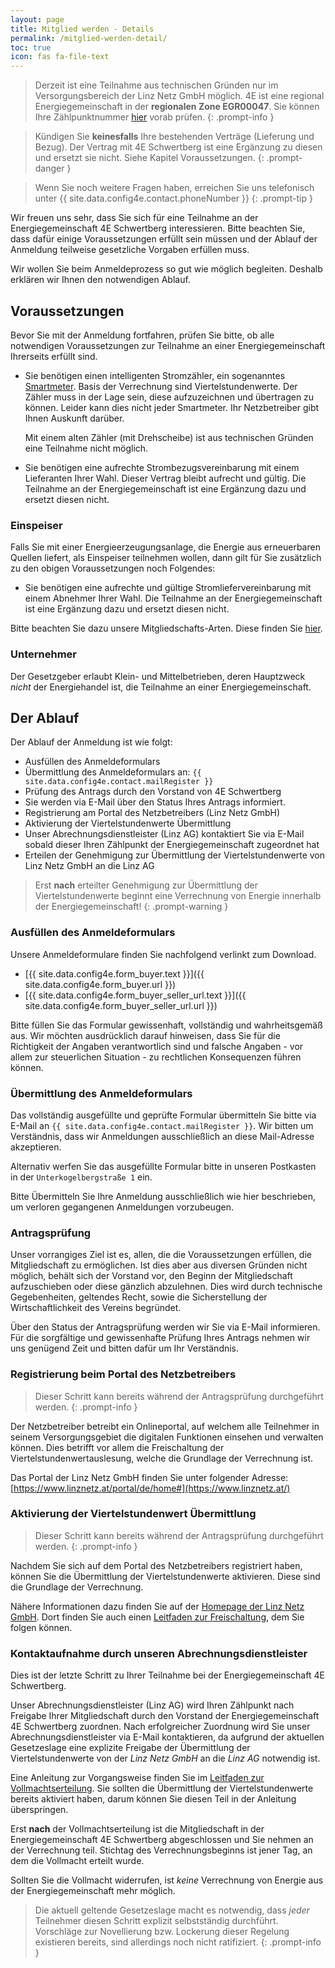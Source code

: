 ```yaml
---
layout: page
title: Mitglied werden - Details
permalink: /mitglied-werden-detail/
toc: true
icon: fas fa-file-text
---
```


> Derzeit ist eine Teilnahme aus technischen Gründen nur im Versorgungsbereich der Linz Netz GmbH möglich. 4E ist eine regional Energiegemeinschaft in der **regionalen Zone EGR00047**. Sie können Ihre Zählpunktnummer [hier](https://services.linznetz.at/energiegemeinschaften/auskunft.jsf#) vorab prüfen.
{: .prompt-info }

> Kündigen Sie **keinesfalls** Ihre bestehenden Verträge (Lieferung und Bezug). Der Vertrag mit 4E Schwertberg ist eine Ergänzung zu diesen und ersetzt sie nicht. Siehe Kapitel Voraussetzungen.
{: .prompt-danger }

> Wenn Sie noch weitere Fragen haben, erreichen Sie uns telefonisch unter <i class="fas fa-phone"></i> {{ site.data.config4e.contact.phoneNumber }}
{: .prompt-tip }

Wir freuen uns sehr, dass Sie sich für eine Teilnahme an der Energiegemeinschaft 4E Schwertberg interessieren.
Bitte beachten Sie, dass dafür einige Voraussetzungen erfüllt sein müssen und der Ablauf der Anmeldung
teilweise gesetzliche Vorgaben erfüllen muss.

Wir wollen Sie beim Anmeldeprozess so gut wie möglich begleiten. Deshalb erklären wir Ihnen den notwendigen Ablauf.

## Voraussetzungen

Bevor Sie mit der Anmeldung fortfahren, prüfen Sie bitte, ob alle notwendigen Voraussetzungen zur Teilnahme an einer Energiegemeinschaft Ihrerseits erfüllt sind.

* Sie benötigen einen intelligenten Stromzähler, ein sogenanntes [Smartmeter][smartmeter]. Basis der Verrechnung sind Viertelstundenwerte.
  Der Zähler muss in der Lage sein, diese aufzuzeichnen und übertragen zu können. Leider kann dies nicht jeder Smartmeter. Ihr Netzbetreiber gibt Ihnen Auskunft darüber.
  
  Mit einem alten Zähler (mit Drehscheibe) ist aus technischen Gründen eine Teilnahme nicht möglich.

* Sie benötigen eine aufrechte Strombezugsvereinbarung mit einem Lieferanten Ihrer Wahl. Dieser Vertrag bleibt aufrecht und gültig.
  Die Teilnahme an der Energiegemeinschaft ist eine Ergänzung dazu und ersetzt diesen nicht.

### Einspeiser

Falls Sie mit einer Energieerzeugungsanlage, die Energie aus erneuerbaren Quellen liefert, als Einspeiser
teilnehmen wollen, dann gilt für Sie zusätzlich zu den obigen Voraussetzungen noch Folgendes:

* Sie benötigen eine aufrechte und gültige Stromliefervereinbarung mit einem Abnehmer Ihrer Wahl.
  Die Teilnahme an der Energiegemeinschaft ist eine Ergänzung dazu und ersetzt diesen nicht.

Bitte beachten Sie dazu unsere Mitgliedschafts-Arten. Diese finden Sie [hier](/infos).

### Unternehmer

Der Gesetzgeber erlaubt Klein- und Mittelbetrieben, deren Hauptzweck _nicht_ der Energiehandel ist,
die Teilnahme an einer Energiegemeinschaft.

[smartmeter]: https://www.e-control.at/konsumenten/smart-meter

## Der Ablauf

Der Ablauf der Anmeldung ist wie folgt:

* Ausfüllen des Anmeldeformulars
* Übermittlung des Anmeldeformulars an: `{{ site.data.config4e.contact.mailRegister }}`
* Prüfung des Antrags durch den Vorstand von 4E Schwertberg
* Sie werden via E-Mail über den Status Ihres Antrags informiert.
* Registrierung am Portal des Netzbetreibers (Linz Netz GmbH)
* Aktivierung der Viertelstundenwerte Übermittlung
* Unser Abrechnungsdienstleister (Linz AG) kontaktiert Sie via E-Mail sobald dieser Ihren Zählpunkt der Energiegemeinschaft zugeordnet hat
* Erteilen der Genehmigung zur Übermittlung der Viertelstundenwerte von Linz Netz GmbH an die Linz AG

> Erst **nach** erteilter Genehmigung zur Übermittlung der Viertelstundenwerte beginnt eine
Verrechnung von Energie innerhalb der Energiegemeinschaft!
{: .prompt-warning }

### Ausfüllen des Anmeldeformulars

Unsere Anmeldeformulare finden Sie nachfolgend verlinkt zum Download.

- [{{ site.data.config4e.form_buyer.text }}]({{ site.data.config4e.form_buyer.url }})
- [{{ site.data.config4e.form_buyer_seller_url.text }}]({{ site.data.config4e.form_buyer_seller_url.url }})

Bitte füllen Sie das Formular gewissenhaft, vollständig und wahrheitsgemäß aus. Wir möchten ausdrücklich darauf
hinweisen, dass Sie für die Richtigkeit der Angaben verantwortlich sind und
falsche Angaben - vor allem zur steuerlichen Situation - zu rechtlichen Konsequenzen führen können.

### Übermittlung des Anmeldeformulars

Das vollständig ausgefüllte und geprüfte Formular übermitteln Sie bitte via E-Mail an `{{ site.data.config4e.contact.mailRegister }}`.
Wir bitten um Verständnis, dass wir Anmeldungen ausschließlich an diese Mail-Adresse akzeptieren.

Alternativ werfen Sie das ausgefüllte Formular bitte in unseren Postkasten in der `Unterkogelbergstraße 1` ein.

Bitte Übermitteln Sie Ihre Anmeldung ausschließlich wie hier beschrieben, um verloren gegangenen Anmeldungen vorzubeugen.

### Antragsprüfung

Unser vorrangiges Ziel ist es, allen, die die Voraussetzungen erfüllen,
die Mitgliedschaft zu ermöglichen. Ist dies aber aus
diversen Gründen nicht möglich, behält sich der Vorstand vor, den Beginn der Mitgliedschaft
aufzuschieben oder diese gänzlich abzulehnen. Dies wird durch technische Gegebenheiten, geltendes
Recht, sowie die Sicherstellung der Wirtschaftlichkeit des Vereins begründet.

Über den Status der Antragsprüfung werden wir Sie via E-Mail informieren.
Für die sorgfältige und gewissenhafte Prüfung Ihres Antrags nehmen wir uns genügend
Zeit und bitten dafür um Ihr Verständnis.

### Registrierung beim Portal des Netzbetreibers

> Dieser Schritt kann bereits während der Antragsprüfung durchgeführt werden.
{: .prompt-info }

Der Netzbetreiber betreibt ein Onlineportal, auf welchem alle Teilnehmer in seinem Versorgungsgebiet
die digitalen Funktionen einsehen und verwalten können. Dies betrifft vor allem die Freischaltung der
Viertelstundenwertauslesung, welche die Grundlage der Verrechnung ist.

Das Portal der Linz Netz GmbH finden Sie unter folgender Adresse: [https://www.linznetz.at/portal/de/home#](https://www.linznetz.at/)


### Aktivierung der Viertelstundenwert Übermittlung

> Dieser Schritt kann bereits während der Antragsprüfung durchgeführt werden.
{: .prompt-info }

Nachdem Sie sich auf dem Portal des Netzbetreibers registriert haben, können Sie die Übermittlung der
Viertelstundenwerte aktivieren. Diese sind die Grundlage der Verrechnung.

Nähere Informationen dazu finden Sie auf der [Homepage der Linz Netz GmbH][linznetz].
Dort finden Sie auch einen [Leitfaden zur Freischaltung][linznetz-leitfaden], dem Sie folgen können.

[linznetz]: https://www.linznetz.at/portal/de/home/online_services/serviceportal/verbrauchsdateninformation_1/verbrauchsdateninformation.html#
[linznetz-leitfaden]: https://www.linznetz.at/media/linz_netz_website/netz_dokumente/leitfaden-vdi.pdf
### Kontaktaufnahme durch unseren Abrechnungsdienstleister

Dies ist der letzte Schritt zu Ihrer Teilnahme bei der Energiegemeinschaft 4E Schwertberg.

Unser Abrechnungsdienstleister (Linz AG) wird Ihren Zählpunkt nach Freigabe Ihrer Mitgliedschaft durch den 
Vorstand der Energiegemeinschaft 4E Schwertberg zuordnen. Nach erfolgreicher Zuordnung wird Sie unser 
Abrechnungsdienstleister via E-Mail kontaktieren, da aufgrund der aktuellen Gesetzeslage eine explizite Freigabe
der Übermittlung der Viertelstundenwerte von der _Linz Netz GmbH_ an die _Linz AG_ notwendig ist.

Eine Anleitung zur Vorgangsweise finden Sie im [Leitfaden zur Vollmachtserteilung](https://www.linznetz.at//media/linz_netz_website/netz_dokumente/leitfaden-ccm.pdf).
Sie sollten die Übermittlung der
Viertelstundenwerte bereits aktiviert haben, darum können Sie diesen Teil in der Anleitung überspringen.

Erst **nach** der Vollmachtserteilung ist die Mitgliedschaft in der Energiegemeinschaft 4E Schwertberg
abgeschlossen und Sie nehmen an der Verrechnung teil. Stichtag des Verrechnungsbeginns ist jener Tag, an dem die
Vollmacht erteilt wurde.

Sollten Sie die Vollmacht widerrufen, ist _keine_ Verrechnung von Energie aus der Energiegemeinschaft mehr
möglich.

> Die aktuell geltende Gesetzeslage macht es notwendig, dass _jeder_ Teilnehmer diesen Schritt explizit 
selbstständig durchführt.
Vorschläge zur Novellierung bzw. Lockerung dieser Regelung existieren bereits, sind allerdings noch
nicht ratifiziert.
{: .prompt-info }

